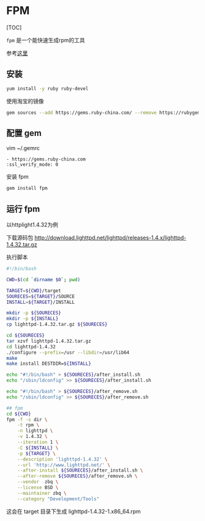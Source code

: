 # FPM
[TOC]

`fpm` 是一个能快速生成rpm的工具

参考[这里](https://www.cnblogs.com/Roach57/p/5130283.html)

## 安装
```sh
yum install -y ruby ruby-devel
```

使用淘宝的镜像
```sh
gem sources --add https://gems.ruby-china.com/ --remove https://rubygems.org/
```

## 配置 gem
vim ~/.gemrc
```
- https://gems.ruby-china.com
:ssl_verify_mode: 0
```

安装 fpm
```sh
gem install fpm
```

## 运行 fpm
以httplight1.4.32为例

下载源码包 http://download.lighttpd.net/lighttpd/releases-1.4.x/lighttpd-1.4.32.tar.gz

执行脚本
```sh
#!/bin/bash

CWD=$(cd `dirname $0`; pwd)

TARGET=${CWD}/target
SOURECES=${TARGET}/SOURCE
INSTALL=${TARGET}/INSTALL

mkdir -p ${SOURECES}
mkdir -p ${INSTALL}
cp lighttpd-1.4.32.tar.gz ${SOURECES}

cd ${SOURECES}
tar xzvf lighttpd-1.4.32.tar.gz
cd lighttpd-1.4.32
./configure --prefix=/usr --libdir=/usr/lib64
make
make install DESTDIR=${INSTALL}

echo "#!/bin/bash" > ${SOURECES}/after_install.sh
echo "/sbin/ldconfig" >> ${SOURECES}/after_install.sh

echo "#!/bin/bash" > ${SOURECES}/after_remove.sh
echo "/sbin/ldconfig" >> ${SOURECES}/after_remove.sh

## fpm
cd ${CWD}
fpm -f -s dir \
    -t rpm \
    -n lighttpd \
    -v 1.4.32 \
    --iteration 1 \
    -C ${INSTALL} \
    -p ${TARGET} \
    --description 'lighttpd-1.4.32' \
    --url 'http://www.lighttpd.net/' \
    --after-install ${SOURECES}/after_install.sh \
    --after-remove ${SOURECES}/after_remove.sh \
    --vendor  zbq \
    --license BSD \
    --maintainer zbq \
    --category "Development/Tools"
```

这会在 target 目录下生成 lighttpd-1.4.32-1.x86_64.rpm